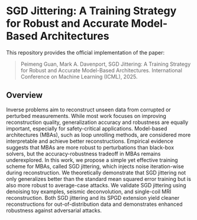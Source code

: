 # SGD Jittering: A Training Strategy for Robust and Accurate Model-Based Architectures

This repository provides the official implementation of the paper:
> Peimeng Guan, Mark A. Davenport, SGD Jittering: A Training Strategy for Robust and Accurate Model-Based Architectures. 
> International Conference on Machine Learning (ICML), 2025.


## Overview
Inverse problems aim to reconstruct unseen data from corrupted or perturbed measurements. While most work focuses on improving reconstruction quality, generalization accuracy and robustness are equally important, especially for safety-critical applications. Model-based architectures (MBAs), such as loop unrolling methods, are considered more interpretable and achieve better reconstructions. Empirical evidence suggests that MBAs are more robust to perturbations than black-box solvers, but the accuracy-robustness tradeoff in MBAs remains underexplored. In this work, we propose a simple yet effective training scheme for MBAs, called SGD jittering, which injects noise iteration-wise during reconstruction. We theoretically demonstrate that SGD jittering not only generalizes better than the standard mean squared error training but is also more robust to average-case attacks. We validate SGD jittering using denoising toy examples, seismic deconvolution, and single-coil MRI reconstruction. Both SGD jittering and its SPGD extension yield cleaner reconstructions for out-of-distribution data and demonstrates enhanced robustness against adversarial attacks.

